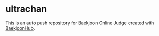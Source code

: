 # ultrachan
This is an auto push repository for Baekjoon Online Judge created with [BaekjoonHub](https://github.com/BaekjoonHub/BaekjoonHub).
